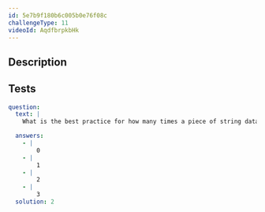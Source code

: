 ```yaml
---
id: 5e7b9f180b6c005b0e76f08c
challengeType: 11
videoId: AqdfbrpkbHk
---
```


## Description
<section id='description'>

</section>

## Tests
<section id='tests'>

```yml
question:
  text: |
    What is the best practice for how many times a piece of string data should be stored in a database?

  answers:
    - |
        0
    - |
        1
    - |
        2
    - |
        3
  solution: 2
```

</section>
